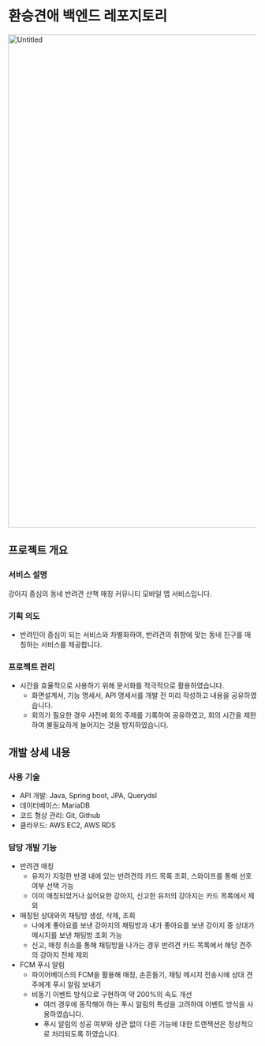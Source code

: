 # 환승견애 백엔드 레포지토리

<img width="1000" alt="Untitled" src="https://github.com/inhalin/hsge-back/assets/71866731/239c47db-ee42-4848-9639-162d6b74e26c">

## 프로젝트 개요

### 서비스 설명

강아지 중심의 동네 반려견 산책 매칭 커뮤니티 모바일 앱 서비스입니다.

### 기획 의도

- 반려인이 중심이 되는 서비스와 차별화하여, 반려견의 취향에 맞는 동네 친구를 매칭하는 서비스를 제공합니다.

### 프로젝트 관리

- 시간을 효율적으로 사용하기 위해 문서화를 적극적으로 활용하였습니다.
    - 화면설계서, 기능 명세서, API 명세서를 개발 전 미리 작성하고 내용을 공유하였습니다.
    - 회의가 필요한 경우 사전에 회의 주제를 기록하여 공유하였고, 회의 시간을 제한하여 불필요하게 늘어지는 것을 방지하였습니다.

## 개발 상세 내용

### 사용 기술

- API 개발: Java, Spring boot, JPA, Querydsl
- 데이터베이스: MariaDB
- 코드 형상 관리: Git, Github
- 클라우드: AWS EC2, AWS RDS

### 담당 개발 기능

- 반려견 매칭
    - 유저가 지정한 반경 내에 있는 반려견의 카드 목록 조회, 스와이프를 통해 선호 여부 선택 가능
    - 이미 매칭되었거나 싫어요한 강아지, 신고한 유저의 강아지는 카드 목록에서 제외
- 매칭된 상대와의 채팅방 생성, 삭제, 조회
    - 나에게 좋아요를 보낸 강아지의 채팅방과 내가 좋아요를 보낸 강아지 중 상대가 메시지를 보낸 채팅방 조회 가능
    - 신고, 매칭 취소를 통해 채팅방을 나가는 경우 반려견 카드 목록에서 해당 견주의 강아지 전체 제외
- FCM 푸시 알림
    - 파이어베이스의 FCM을 활용해 매칭, 손흔들기, 채팅 메시지 전송시에 상대 견주에게 푸시 알림 보내기
    - 비동기 이벤트 방식으로 구현하여 약 200%의 속도 개선
        - 여러 경우에 동작해야 하는 푸시 알림의 특성을 고려하여 이벤트 방식을 사용하였습니다.
        - 푸시 알림의 성공 여부와 상관 없이 다른 기능에 대한 트랜잭션은 정상적으로 처리되도록 하였습니다.
